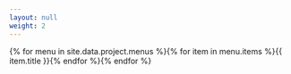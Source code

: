 ```yaml
---
layout: null
weight: 2
---
```

{% for menu in site.data.project.menus %}{% for item in menu.items %}{{ item.title }}{% endfor %}{% endfor %}
